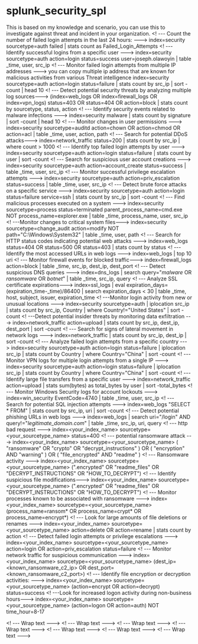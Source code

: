 # splunk_security_spl
This is based on my knowledge and scenario, you can use this to investigate against threat and incident in your organization.
<! --- Count the number of failed login attempts in the last 24 hours: --->
index=security sourcetype=auth failed | stats count as Failed_Login_Attempts
<! --- Identify successful logins from a specific user --->
index=security sourcetype=auth action=login status=success user=joseph.olawoyin | table _time, user, src_ip
<! --- Monitor failed login attempts from multiple IP addresses ---> you can copy multiple ip address that are known for malicious activities from various Threat intelligence
index=security sourcetype=auth action=login status=failure | stats count by src_ip | sort -count | head 10
<! --- Detect potential security threats by analyzing multiple log sources--->
(index=web_logs OR index=firewall_logs OR index=vpn_logs) status=403 OR status=404 OR action=block | stats count by sourcetype, status, action
<! --- Identify security events related to malware infections --->
index=security malware | stats count by signature | sort -count | head 10
<! --- Monitor changes in user permissions --->
index=security sourcetype=auditd action=chown OR action=chmod OR action=acl | table _time, user, action, path
<! --- Search for potential DDoS attacks--->
index=network_traffic status=200 | stats count by src_ip | where count > 1000
<! --- Identify top failed login attempts by user --->
index=security sourcetype=auth action=login status=failure | stats count by user | sort -count
<! --- Search for suspicious user account creations --->
index=security sourcetype=auth action=account_create status=success | table _time, user, src_ip
<! --- Monitor successful privilege escalation attempts --->
index=security sourcetype=auth action=priv_escalation status=success | table _time, user, src_ip
<! --- Detect brute force attacks on a specific service --->
index=security sourcetype=auth action=login status=failure service=ssh | stats count by src_ip | sort -count
<! --- Find malicious processes executed on a system --->
index=security sourcetype=process status=terminated parent_process_name=cmd.exe NOT process_name=explorer.exe | table _time, process_name, user, src_ip
<! ---Monitor changes to critical system files--->
index=security sourcetype=change_audit action=modify NOT path="C:\\Windows\\System32" | table _time, user, path
<! --- Search for HTTP status codes indicating potential web attacks --->
index=web_logs status=404 OR status=500 OR status=403 | stats count by status
<! --- Identify the most accessed URLs in web logs --->
index=web_logs | top 10 uri
<! --- Monitor firewall events for blocked traffic--->
index=firewall_logs action=block | table _time, src_ip, dest_ip, dest_port
<! --- Detect suspicious DNS queries --->
index=dns_logs | search query="*malware* OR *ransomware* OR *botnet*" | table _time, src_ip, query
<! --- Analyze SSL certificate expirations--->
index=ssl_logs | eval expiration_days=(expiration_time-_time)/86400 | search expiration_days < 30 | table _time, host, subject, issuer, expiration_time
<! ---Monitor login activity from new or unusual locations --->
index=security sourcetype=auth | iplocation src_ip | stats count by src_ip, Country | where Country!="United States" | sort -count
<! ---Detect potential insider threats by monitoring data exfiltration --->
index=network_traffic action=upload | stats count by src_ip, dest_ip, dest_port | sort -count
<! --- Search for signs of lateral movement in network logs --->
index=network_traffic | stats count by src_ip, dest_ip | sort -count
<! --- Analyze failed login attempts from a specific country --->
index=security sourcetype=auth action=login status=failure | iplocation src_ip | stats count by Country | where Country="China" | sort -count
<! --- Monitor VPN logs for multiple login attempts from a single IP --->
index=security sourcetype=auth action=login status=failure | iplocation src_ip | stats count by Country | where Country="China" | sort -count
<! --- Identify large file transfers from a specific user --->
index=network_traffic action=upload | stats sum(bytes) as total_bytes by user | sort -total_bytes
<! --- Monitor Windows Security logs for account lockouts --->
index=win_security EventCode=4740 | table _time, user, src_ip
<! --- Search for potential SQL injection attempts --->
index=web_logs "SELECT * FROM" | stats count by src_ip, uri | sort -count
<! --- Detect potential phishing URLs in web logs --->
index=web_logs | search uri="/login" AND query!="*legitimate_domain.com*" | table _time, src_ip, uri, query
<! ---  http bad request --->
index=<your_index_name> sourcetype=<your_sourcetype_name> status=400 
<! ---  potential ransomware attack  --->
index=<your_index_name> sourcetype=<your_sourcetype_name> ( "ransomware" OR "crypto" OR "decrypt_instructions" ) OR ( "encryption" AND "warning" ) OR ( "file_encrypted" AND "readme" )
<! --- Ransomware activity --->
index=<your_index_name> sourcetype=<your_sourcetype_name> (".encrypted" OR "readme_files" OR "DECRYPT_INSTRUCTIONS" OR "HOW_TO_DECRYPT")
<! --- Identify suspicious file modifications--->
index=<your_index_name> sourcetype=<your_sourcetype_name> (".encrypted" OR "readme_files" OR "DECRYPT_INSTRUCTIONS" OR "HOW_TO_DECRYPT")
<! --- Monitor processes known to be associated with ransomware --->
index=<your_index_name> sourcetype=<your_sourcetype_name> (process_name=ransom* OR process_name=crypt* OR process_name=encrypt*)
<! --- Look for large amounts of file deletions or renames --->
index=<your_index_name> sourcetype=<your_sourcetype_name> action=delete OR action=rename | stats count by action
<! --- Detect failed login attempts or privilege escalations --->
index=<your_index_name> sourcetype=<your_sourcetype_name> action=login OR action=priv_escalation status=failure 
<! --- Monitor network traffic for suspicious communication --->
index=<your_index_name> sourcetype=<your_sourcetype_name> (dest_ip=<known_ransomware_c2_ip> OR dest_port=<known_ransomware_c2_port>)
<! --- Identify file encryption or decryption activities: --->
index=<your_index_name> sourcetype=<your_sourcetype_name> (action=encrypt OR action=decrypt) status=success
<! ---Look for increased logon activity during non-business hours--->
index=<your_index_name> sourcetype=<your_sourcetype_name> (action=logon OR action=auth) NOT time_hour=8-17

<! --- Wrap text --->
<! --- Wrap text --->
<! --- Wrap text --->
<! --- Wrap text --->
<! --- Wrap text --->
<! --- Wrap text --->
<! --- Wrap text --->
